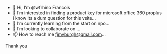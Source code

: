 - 👋 Hi, I’m @wfrhino Francois
- 👀 I’m interested in finding a product key for microsoft office 360 proplus i know its a dum question for this vsite...
- 🌱 I’m currently learning from the start on npo...
- 💞️ I’m looking to collaborate on ...
- 📫 How to reach me fjmyburgh@gmail.com...

<!---
wfrhino/wfrhino is a ✨ special ✨ repository because its `README.md` (this file) appears on your GitHub profile.
You can click the Preview link to take a look at your changes.
--->
Thank you
